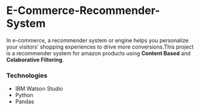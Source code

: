 # E-Commerce-Recommender-System

In e-commerce, a recommender system or engine helps you personalize your visitors’ shopping experiences to drive more conversions.This project is a recommender system for amazon products using **Content Based** and **Colaborative Filtering**.

### Technologies
- IBM Watson Studio
- Python
- Pandas


